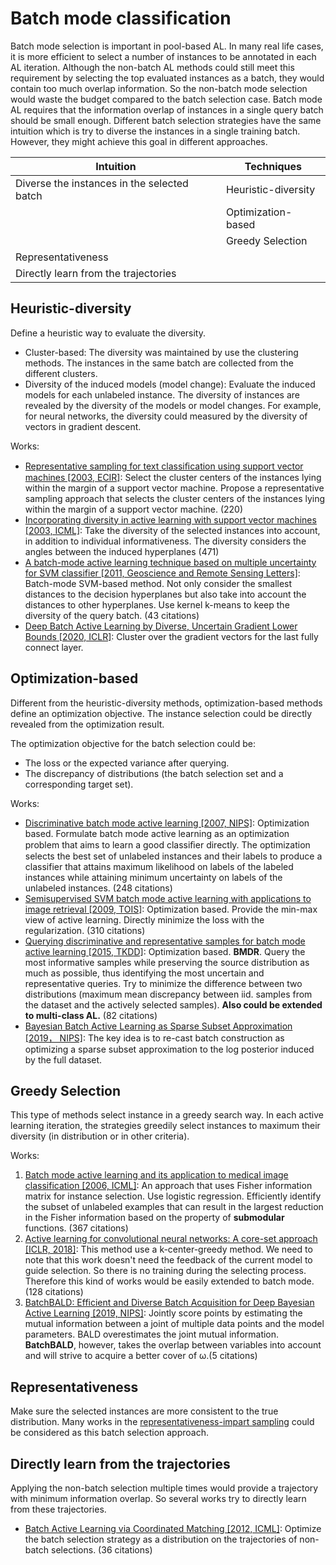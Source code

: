 # Batch mode classification

Batch mode selection is important in pool-based AL.
In many real life cases, it is more efficient to select a number of instances to be annotated in each AL iteration.
Although the non-batch AL methods could still meet this requirement by selecting the top evaluated instances as a batch, they would contain too much overlap information.
So the non-batch mode selection would waste the budget compared to the batch selection case.
Batch mode AL requires that the information overlap of instances in a single query batch should be small enough.
Different batch selection strategies have the same intuition which is try to diverse the instances in a single training batch.
However, they might achieve this goal in different approaches.

| Intuition                                   | Techniques          |
| ------------------------------------------- | ------------------- |
| Diverse the instances in the selected batch | Heuristic-diversity |
|                                             | Optimization-based  |
|                                             | Greedy Selection    |
| Representativeness                          |                     |
| Directly learn from the trajectories        |                     |

## Heuristic-diversity

Define a heuristic way to evaluate the diversity.

- Cluster-based: 
  The diversity was maintained by use the clustering methods. 
  The instances in the same batch are collected from the different clusters.
- Diversity of the induced models (model change):
  Evaluate the induced models for each unlabeled instance.
  The diversity of instances are revealed by the diversity of the models or model changes.
  For example, for neural networks, the diversity could measured by the diversity of vectors in gradient descent.

Works:
- [Representative sampling for text classiﬁcation using support vector machines [2003, ECIR]](https://link.springer.xilesou.top/chapter/10.1007/3-540-36618-0_28): 
  Select the cluster centers of the instances lying within the margin of a support vector machine. 
  Propose a representative sampling approach that selects the cluster centers of the instances lying within the margin of a support vector machine. (220)
- [Incorporating diversity in active learning with support vector machines [2003, ICML]](https://www.aaai.org/Papers/ICML/2003/ICML03-011.pdf): 
  Take the diversity of the selected instances into account, in addition to individual informativeness. 
  The diversity considers the angles between the induced hyperplanes (471)
- [A batch-mode active learning technique based on multiple uncertainty for SVM classifier [2011, Geoscience and Remote Sensing Letters]](https://ieeexplore.ieee.org/abstract/document/6092438/): 
  Batch-mode SVM-based method. 
  Not only consider the smallest distances to the decision hyperplanes but also take into account the distances to other hyperplanes. 
  Use kernel k-means to keep the diversity of the query batch. (43 citations)
- [Deep Batch Active Learning by Diverse, Uncertain Gradient Lower Bounds [2020, ICLR]](https://arxiv.org/pdf/1906.03671.pdf):
  Cluster over the gradient vectors for the last fully connect layer.

## Optimization-based

Different from the heuristic-diversity methods, optimization-based methods define an optimization objective.
The instance selection could be directly revealed from the optimization result.

The optimization objective for the batch selection could be:
-  The loss or the expected variance after querying.
-  The discrepancy of distributions (the batch selection set and a corresponding target set). 

Works:
- [Discriminative batch mode active learning [2007, NIPS]](http://papers.nips.cc/paper/3295-discriminative-batch-mode-active-learning): 
  Optimization based. 
  Formulate batch mode active learning as an optimization problem that aims to learn a good classiﬁer directly. 
  The optimization selects the best set of unlabeled instances and their labels to produce a classifier that attains maximum likelihood on labels of the labeled instances while attaining minimum uncertainty on labels of the unlabeled instances. (248 citations)
- [Semisupervised SVM batch mode active learning with applications to image retrieval [2009, TOIS]](https://dlacm.xilesou.top/doi/abs/10.1145/1508850.1508854): 
  Optimization based. 
  Provide the min-max view of active learning. 
  Directly minimize the loss with the regularization. (310 citations)
- [Querying discriminative and representative samples for batch mode active learning [2015, TKDD]](https://dlacm.xilesou.top): 
  Optimization based. **BMDR**. 
  Query the most informative samples while preserving the source distribution as much as possible, thus identifying the most uncertain and representative queries. 
  Try to minimize the difference between two distributions (maximum mean discrepancy between iid. samples from the dataset and the actively selected samples). 
  **Also could be extended to multi-class AL.** (82 citations)
- [Bayesian Batch Active Learning as Sparse Subset Approximation [2019， NIPS]](https://proceedings.neurips.cc/paper/2019/file/84c2d4860a0fc27bcf854c444fb8b400-Paper.pdf):
  The key idea is to re-cast batch construction as optimizing a sparse subset approximation to the log posterior induced by the full dataset.

## Greedy Selection

This type of methods select instance in a greedy search way.
In each active learning iteration, the strategies greedily select instances to maximum their diversity (in distribution or in other criteria).

Works:
1. [Batch mode active learning and its application to medical image classification [2006, ICML]](https://dlacm.xilesou.top/doi/abs/10.1145/1143844.1143897): 
   An approach that uses Fisher information matrix for instance selection. 
   Use logistic regression. 
   Efficiently identify the subset of unlabeled examples that can result in the largest reduction in the Fisher information based on the property of **submodular** functions. (367 citations)
2. [Active learning for convolutional neural networks: A core-set approach [ICLR, 2018]](https://arxiv.org/abs/1708.00489):
  This method use a k-center-greedy method.
  We need to note that this work doesn't need the feedback of the current model to guide selection. 
  So there is no training during the selecting process.
  Therefore this kind of works would be easily extended to batch mode. (128 citations)
3. [BatchBALD: Efficient and Diverse Batch Acquisition for Deep Bayesian Active Learning [2019, NIPS]](http://papers.nips.cc/paper/8925-batchbald-efficient-and-diverse-batch-acquisition-for-deep-bayesian-active-learning): 
   Jointly score points by estimating the mutual information between a joint of multiple data points and the model parameters. 
   BALD overestimates the joint mutual information. 
   **BatchBALD**, however, takes the overlap between variables into account and will strive to acquire a better cover of ω.(5 citations)

## Representativeness

Make sure the selected instances are more consistent to the true distribution.
Many works in the [representativeness-impart sampling](subfields/pb_classification.md#representativeness-impart-sampling) could be considered as this batch selection approach.

## Directly learn from the trajectories

Applying the non-batch selection multiple times would provide a trajectory with minimum information overlap.
So several works try to directly learn from these trajectories. 

- [Batch Active Learning via Coordinated Matching [2012, ICML]](https://arxiv.org/pdf/1206.6458.pdf):
  Optimize the batch selection strategy as a distribution on the trajectories of non-batch selections. (36 citations)